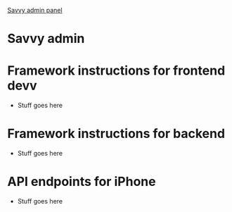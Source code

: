 [Savvy admin panel](http://www.getsavvy.info)

# Savvy admin

# Framework instructions for frontend devv
 - Stuff goes here

# Framework instructions for backend
 - Stuff goes here

# API endpoints for iPhone
 - Stuff goes here

